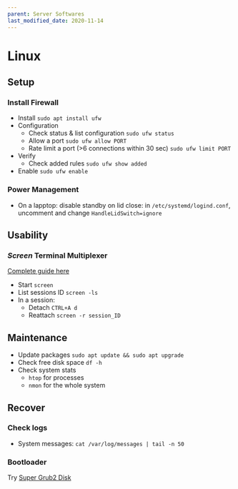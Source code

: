 ```yaml
---
parent: Server Softwares
last_modified_date: 2020-11-14
---
```


# Linux

## Setup

### Install Firewall

* Install `sudo apt install ufw`
* Configuration
    * Check status & list configuration `sudo ufw status`
    * Allow a port `sudo ufw allow PORT`
    * Rate limit a port (>6 connections within 30 sec) `sudo ufw limit PORT`
* Verify
    * Check added rules `sudo ufw show added`
* Enable `sudo ufw enable`

### Power Management

* On a lapptop: disable standby on lid close: in `/etc/systemd/logind.conf`, uncomment and change `HandleLidSwitch=ignore`

## Usability

### *Screen* Terminal Multiplexer

[Complete guide here](https://www.howtogeek.com/662422/how-to-use-linuxs-screen-command/)

* Start `screen`
* List sessions ID `screen -ls`
* In a session:
    * Detach `CTRL+A d`
    * Reattach `screen -r session_ID`

## Maintenance

* Update packages `sudo apt update && sudo apt upgrade`
* Check free disk space `df -h`
* Check system stats
    * `htop` for processes
    * `nmon` for the whole system

## Recover

### Check logs

* System messages: `cat /var/log/messages | tail -n 50`

### Bootloader

Try [Super Grub2 Disk](https://www.supergrubdisk.org/)
